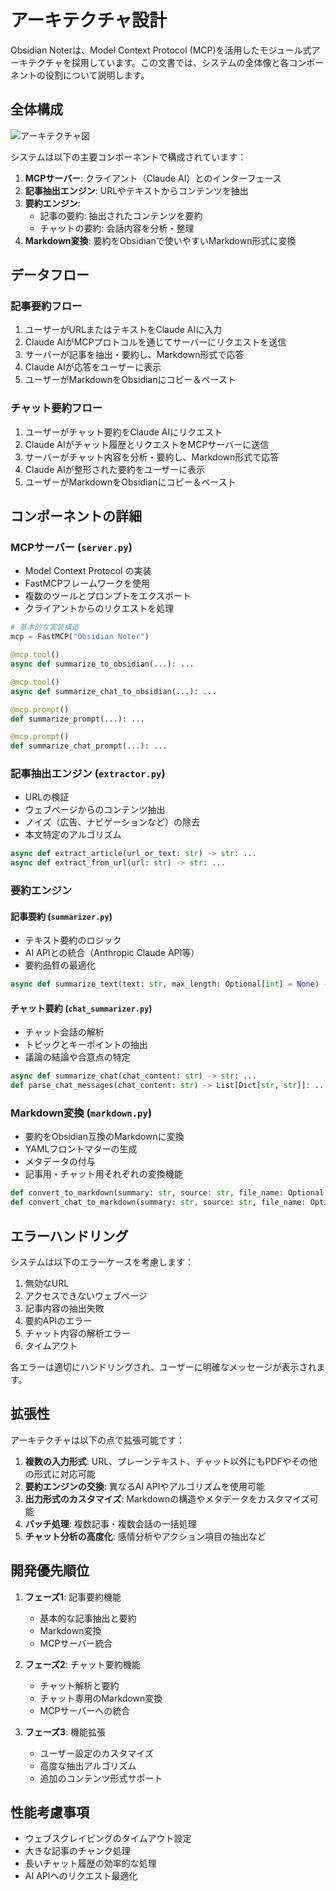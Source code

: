 # アーキテクチャ設計

Obsidian Noterは、Model Context Protocol (MCP)を活用したモジュール式アーキテクチャを採用しています。この文書では、システムの全体像と各コンポーネントの役割について説明します。

## 全体構成

![アーキテクチャ図](../assets/architecture.png)

システムは以下の主要コンポーネントで構成されています：

1. **MCPサーバー**: クライアント（Claude AI）とのインターフェース
2. **記事抽出エンジン**: URLやテキストからコンテンツを抽出
3. **要約エンジン**: 
   - 記事の要約: 抽出されたコンテンツを要約
   - チャットの要約: 会話内容を分析・整理
4. **Markdown変換**: 要約をObsidianで使いやすいMarkdown形式に変換

## データフロー

### 記事要約フロー
1. ユーザーがURLまたはテキストをClaude AIに入力
2. Claude AIがMCPプロトコルを通じてサーバーにリクエストを送信
3. サーバーが記事を抽出・要約し、Markdown形式で応答
4. Claude AIが応答をユーザーに表示
5. ユーザーがMarkdownをObsidianにコピー＆ペースト

### チャット要約フロー
1. ユーザーがチャット要約をClaude AIにリクエスト
2. Claude AIがチャット履歴とリクエストをMCPサーバーに送信
3. サーバーがチャット内容を分析・要約し、Markdown形式で応答
4. Claude AIが整形された要約をユーザーに表示
5. ユーザーがMarkdownをObsidianにコピー＆ペースト

## コンポーネントの詳細

### MCPサーバー (`server.py`)

- Model Context Protocol の実装
- FastMCPフレームワークを使用
- 複数のツールとプロンプトをエクスポート
- クライアントからのリクエストを処理

```python
# 基本的な実装構造
mcp = FastMCP("Obsidian Noter")

@mcp.tool()
async def summarize_to_obsidian(...): ...

@mcp.tool()
async def summarize_chat_to_obsidian(...): ...

@mcp.prompt()
def summarize_prompt(...): ...

@mcp.prompt()
def summarize_chat_prompt(...): ...
```

### 記事抽出エンジン (`extractor.py`)

- URLの検証
- ウェブページからのコンテンツ抽出
- ノイズ（広告、ナビゲーションなど）の除去
- 本文特定のアルゴリズム

```python
async def extract_article(url_or_text: str) -> str: ...
async def extract_from_url(url: str) -> str: ...
```

### 要約エンジン

#### 記事要約 (`summarizer.py`)

- テキスト要約のロジック
- AI APIとの統合（Anthropic Claude API等）
- 要約品質の最適化

```python
async def summarize_text(text: str, max_length: Optional[int] = None) -> str: ...
```

#### チャット要約 (`chat_summarizer.py`)

- チャット会話の解析
- トピックとキーポイントの抽出
- 議論の結論や合意点の特定

```python
async def summarize_chat(chat_content: str) -> str: ...
def parse_chat_messages(chat_content: str) -> List[Dict[str, str]]: ...
```

### Markdown変換 (`markdown.py`)

- 要約をObsidian互換のMarkdownに変換
- YAMLフロントマターの生成
- メタデータの付与
- 記事用・チャット用それぞれの変換機能

```python
def convert_to_markdown(summary: str, source: str, file_name: Optional[str] = None) -> str: ...
def convert_chat_to_markdown(summary: str, source: str, file_name: Optional[str] = None) -> str: ...
```

## エラーハンドリング

システムは以下のエラーケースを考慮します：

1. 無効なURL
2. アクセスできないウェブページ
3. 記事内容の抽出失敗
4. 要約APIのエラー
5. チャット内容の解析エラー
6. タイムアウト

各エラーは適切にハンドリングされ、ユーザーに明確なメッセージが表示されます。

## 拡張性

アーキテクチャは以下の点で拡張可能です：

1. **複数の入力形式**: URL、プレーンテキスト、チャット以外にもPDFやその他の形式に対応可能
2. **要約エンジンの交換**: 異なるAI APIやアルゴリズムを使用可能
3. **出力形式のカスタマイズ**: Markdownの構造やメタデータをカスタマイズ可能
4. **バッチ処理**: 複数記事・複数会話の一括処理
5. **チャット分析の高度化**: 感情分析やアクション項目の抽出など

## 開発優先順位

1. **フェーズ1**: 記事要約機能
   - 基本的な記事抽出と要約
   - Markdown変換
   - MCPサーバー統合

2. **フェーズ2**: チャット要約機能
   - チャット解析と要約
   - チャット専用のMarkdown変換
   - MCPサーバーへの統合

3. **フェーズ3**: 機能拡張
   - ユーザー設定のカスタマイズ
   - 高度な抽出アルゴリズム
   - 追加のコンテンツ形式サポート

## 性能考慮事項

- ウェブスクレイピングのタイムアウト設定
- 大きな記事のチャンク処理
- 長いチャット履歴の効率的な処理
- AI APIへのリクエスト最適化


